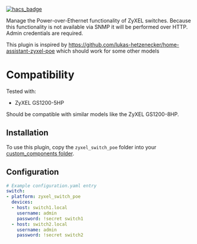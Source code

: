 [![hacs_badge](https://img.shields.io/badge/HACS-Default-41BDF5.svg?style=for-the-badge)](https://github.com/hacs/integration)

Manage the Power-over-Ethernet functionality of ZyXEL switches.
Because this functionality is not available via SNMP it will be performed over HTTP. Admin credentials are required.

This plugin is inspired by https://github.com/lukas-hetzenecker/home-assistant-zyxel-poe which should work for some other models

# Compatibility

Tested with: 

- ZyXEL GS1200-5HP

Should be compatible with similar models like the ZyXEL GS1200-8HP.

## Installation 

To use this plugin, copy the `zyxel_switch_poe` folder into your [custom_components folder](https://developers.home-assistant.io/docs/en/creating_component_loading.html).

## Configuration 

```yaml
# Example configuration.yaml entry
switch:
- platform: zyxel_switch_poe
  devices:
  - host: switch1.local
    username: admin
    password: !secret switch1
  - host: switch2.local
    username: admin
    password: !secret switch2
```
